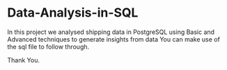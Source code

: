 # Data-Analysis-in-SQL
In this project we analysed shipping data in PostgreSQL using Basic and Advanced techniques to generate insights from data
You can make use of the sql file to follow through. 

Thank You.
